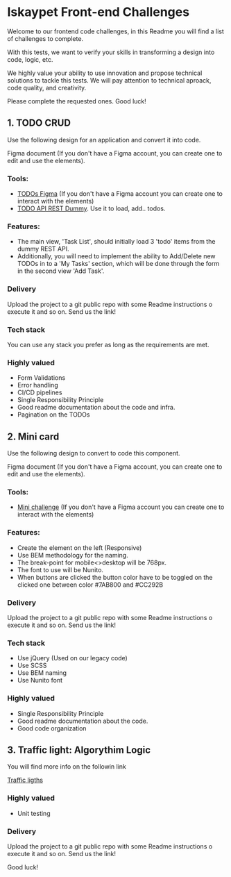 # Iskaypet Front-end Challenges

Welcome to our frontend code challenges, in this Readme you will find a list of challenges to complete.

With this tests, we want to verify your skills in transforming a design into code, logic, etc.

We highly value your ability to use innovation and propose technical solutions to tackle this tests. We will pay attention to technical aproack, code quality, and creativity.

Please complete the requested ones. Good luck!

## 1. TODO CRUD

Use the following design for an application and convert it into code.

Figma document (If you don't have a Figma account, you can create one to edit and use the elements).

### Tools:

- [TODOs Figma] (If you don't have a Figma account you can create one to interact with the elements)
- [TODO API REST Dummy]. Use it to load, add.. todos.

### Features:

- The main view, 'Task List', should initially load 3 'todo' items from the dummy REST API.
- Additionally, you will need to implement the ability to Add/Delete new TODOs in to a 'My Tasks' section, which will be done through the form in the second view 'Add Task'.

### Delivery

Upload the project to a git public repo with some Readme instructions o execute it and so on. Send us the link!

### Tech stack

You can use any stack you prefer as long as the requirements are met.

### Highly valued

- Form Validations
- Error handling
- CI/CD pipelines
- Single Responsibility Principle
- Good readme documentation about the code and infra.
- Pagination on the TODOs

## 2. Mini card

Use the following design to convert to code this component.

Figma document (If you don't have a Figma account, you can create one to edit and use the elements).

### Tools:

- [Mini challenge] (If you don't have a Figma account you can create one to interact with the elements)

### Features:

- Create the element on the left (Responsive)
- Use BEM methodology for the naming.
- The break-point for mobile<>desktop will be 768px.
- The font to use will be Nunito.
- When buttons are clicked the button color have to be toggled on the clicked one between color #7AB800 and #CC292B

### Delivery

Upload the project to a git public repo with some Readme instructions o execute it and so on. Send us the link!

### Tech stack

- Use jQuery (Used on our legacy code)
- Use SCSS
- Use BEM naming
- Use Nunito font

### Highly valued

- Single Responsibility Principle
- Good readme documentation about the code.
- Good code organization

## 3. Traffic light: Algorythim Logic

You will find more info on the followin link

[Traffic ligths]

### Highly valued

- Unit testing

### Delivery

Upload the project to a git public repo with some Readme instructions o execute it and so on. Send us the link!

[TODOs Figma]: https://www.figma.com/file/Z8hlp9KjNiRck368uZX89T/prueba-front?type=design&node-id=0%3A1&mode=design&t=aanEL4Bnl1j93JRy-1
[Mini challenge]: https://www.figma.com/design/5GPcw8FWZfwEOBVzZyKZLB/Iskaypet---Front-mini-challenge?node-id=0-1&t=fZhDrD7HNsfaexRr-0
[TODO API REST Dummy]: https://jsonplaceholder.typicode.com/todos/
[Traffic ligths]: https://www.codewars.com/kata/5d230e119dd9860028167fa5

Good luck!
